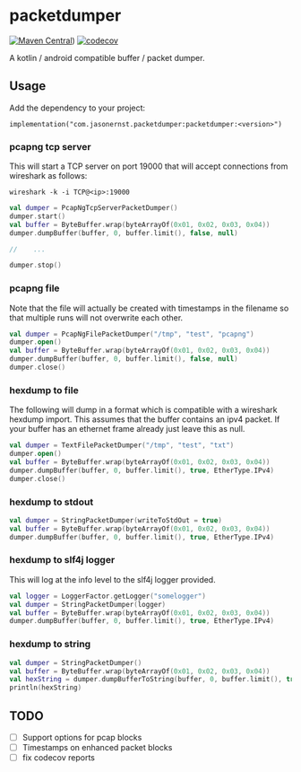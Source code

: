 # packetdumper
[![Maven Central](https://img.shields.io/maven-central/v/com.jasonernst.packetdumper/packetdumper?style=flat&logo=maven&label=maven-central&color=blue)](https://img.shields.io/maven-central/v/com.jasonernst.packetdumper/packetdumper?style=flat&logo=maven&label=maven-central&color=blue))
[![codecov](https://codecov.io/gh/compscidr/packetdumper/graph/badge.svg?token=MZjRWQKz26)](https://codecov.io/gh/compscidr/packetdumper)

A kotlin / android compatible buffer / packet dumper.

## Usage
Add the dependency to your project:
```
implementation("com.jasonernst.packetdumper:packetdumper:<version>")
```

### pcapng tcp server
This will start a TCP server on port 19000 that will accept connections from wireshark as follows:

`wireshark -k -i TCP@<ip>:19000`

```kotlin
val dumper = PcapNgTcpServerPacketDumper()
dumper.start()
val buffer = ByteBuffer.wrap(byteArrayOf(0x01, 0x02, 0x03, 0x04))
dumper.dumpBuffer(buffer, 0, buffer.limit(), false, null)

//    ...

dumper.stop()
```

### pcapng file
Note that the file will actually be created with timestamps in the filename so that multiple runs
will not overwrite each other.
```kotlin
val dumper = PcapNgFilePacketDumper("/tmp", "test", "pcapng")
dumper.open()
val buffer = ByteBuffer.wrap(byteArrayOf(0x01, 0x02, 0x03, 0x04))
dumper.dumpBuffer(buffer, 0, buffer.limit(), false, null)
dumper.close()
```

### hexdump to file
The following will dump in a format which is compatible with a wireshark hexdump import.
This assumes that the buffer contains an ipv4 packet. If your buffer has an ethernet frame already
just leave this as null. 
```kotlin
val dumper = TextFilePacketDumper("/tmp", "test", "txt")
dumper.open()
val buffer = ByteBuffer.wrap(byteArrayOf(0x01, 0x02, 0x03, 0x04))
dumper.dumpBuffer(buffer, 0, buffer.limit(), true, EtherType.IPv4)
dumper.close()
```

### hexdump to stdout
```kotlin
val dumper = StringPacketDumper(writeToStdOut = true)
val buffer = ByteBuffer.wrap(byteArrayOf(0x01, 0x02, 0x03, 0x04))
dumper.dumpBuffer(buffer, 0, buffer.limit(), true, EtherType.IPv4)
```

### hexdump to slf4j logger
This will log at the info level to the slf4j logger provided.
```kotlin
val logger = LoggerFactor.getLogger("somelogger")
val dumper = StringPacketDumper(logger)
val buffer = ByteBuffer.wrap(byteArrayOf(0x01, 0x02, 0x03, 0x04))
dumper.dumpBuffer(buffer, 0, buffer.limit(), true, EtherType.IPv4)
```

### hexdump to string
```kotlin
val dumper = StringPacketDumper()
val buffer = ByteBuffer.wrap(byteArrayOf(0x01, 0x02, 0x03, 0x04))
val hexString = dumper.dumpBufferToString(buffer, 0, buffer.limit(), true, EtherType.IPv4)
println(hexString)
```

## TODO
- [ ] Support options for pcap blocks
- [ ] Timestamps on enhanced packet blocks
- [ ] fix codecov reports